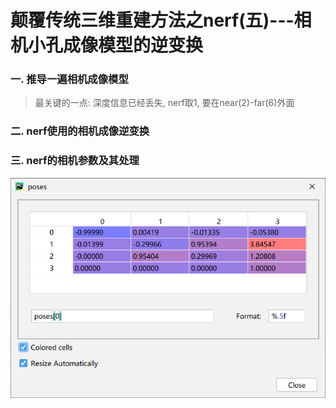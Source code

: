 # 颠覆传统三维重建方法之nerf(五)---相机小孔成像模型的逆变换


### 一. 推导一遍相机成像模型
>最关键的一点: 深度信息已经丢失, nerf取1, 要在near(2)-far(6)外面

### 二. nerf使用的相机成像逆变换

### 三. nerf的相机参数及其处理

![](.images/2e40b042.png)